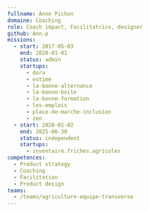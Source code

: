 ```yaml
---
fullname: Anne Pichon
domaine: Coaching
role: Coach impact, Facilitatrice, designer
github: Ann-p
missions:
  - start: 2017-05-03
    end: 2020-01-01
    status: admin
    startups:
      - dora
      - estime
      - la-bonne-alternance
      - la-bonne-boite
      - la-bonne-formation
      - les-emplois
      - place-de-marche-inclusion
      - zen
  - start: 2020-01-02
    end: 2025-06-30
    status: independent
    startups:
      - inventaire.friches.agricoles
competences:
  - Product strategy
  - Coaching
  - Facilitation
  - Product design
teams:
  - /teams/agriculture-equipe-transverse
---
```

